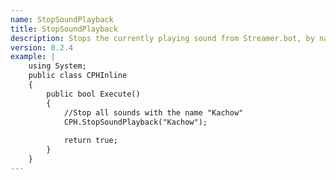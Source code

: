 ```yaml
---
name: StopSoundPlayback
title: StopSoundPlayback
description: Stops the currently playing sound from Streamer.bot, by name
version: 0.2.4
example: |
    using System;
    public class CPHInline
    {
        public bool Execute()
        {
            //Stop all sounds with the name "Kachow"
            CPH.StopSoundPlayback("Kachow");
            
            return true;
        }
    }
---
```

